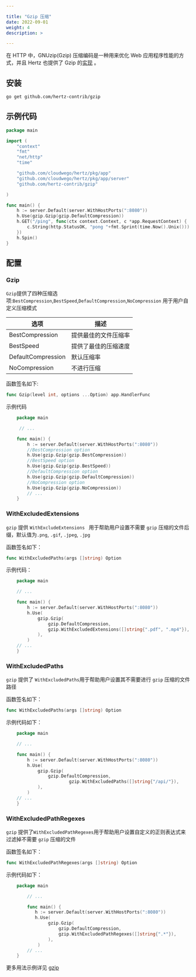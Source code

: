```yaml
---

title: "Gzip 压缩"
date: 2022-09-01
weight: 4
description: >

---
```


在 HTTP 中，GNUzip(Gzip) 压缩编码是一种用来优化 Web 应用程序性能的方式，并且 Hertz 也提供了 Gzip 的[实现](https://github.com/hertz-contrib/gzip) 。


## 安装

```sh
go get github.com/hertz-contrib/gzip
```

## 示例代码
```go
package main

import (
	"context"
	"fmt"
	"net/http"
	"time"

	"github.com/cloudwego/hertz/pkg/app"
	"github.com/cloudwego/hertz/pkg/app/server"
	"github.com/hertz-contrib/gzip"

)

func main() {
	h := server.Default(server.WithHostPorts(":8080"))
	h.Use(gzip.Gzip(gzip.DefaultCompression))
	h.GET("/ping", func(ctx context.Context, c *app.RequestContext) {
		c.String(http.StatusOK, "pong "+fmt.Sprint(time.Now().Unix()))
	})
	h.Spin()
}

```
## 配置

### Gzip

`Gzip`提供了四种压缩选项:`BestCompression`,`BestSpeed`,`DefaultCompression`,`NoCompression` 用于用户自定义压缩模式

| 选项               | 描述                 |
| ------------------ | -------------------- |
| BestCompression    | 提供最佳的文件压缩率 |
| BestSpeed          | 提供了最佳的压缩速度 |
| DefaultCompression | 默认压缩率           |
| NoCompression      | 不进行压缩           |

函数签名如下:

```go
func Gzip(level int, options ...Option) app.HandlerFunc
```
示例代码
```go
    package main

     // ...

    func main() {
    	h := server.Default(server.WithHostPorts(":8080"))
        //BestCompression option
    	h.Use(gzip.Gzip(gzip.BestCompression))
        //BestSpeed option
        h.Use(gzip.Gzip(gzip.BestSpeed))
        //DefaultCompression option
        h.Use(gzip.Gzip(gzip.DefaultCompression))
        //NoCompression option
        h.Use(gzip.Gzip(gzip.NoCompression))
    	// ...
    }
```

### WithExcludedExtensions

`gzip` 提供 `WithExcludeExtensions ` 用于帮助用户设置不需要 `gzip` 压缩的文件后缀，默认值为`.png`, `.gif`, `.jpeg`, `.jpg`

函数签名如下：

```go
func WithExcludedPaths(args []string) Option
```

示例代码：

```go
    package main

    // ...

    func main() {
    	h := server.Default(server.WithHostPorts(":8080"))
    	h.Use(
    		gzip.Gzip(
    			gzip.DefaultCompression,
    			gzip.WithExcludedExtensions([]string{".pdf", ".mp4"}),
    		),
    	)
    // ...
    }
```

### WithExcludedPaths

`gzip` 提供了 `WithExcludedPaths`用于帮助用户设置其不需要进行 `gzip` 压缩的文件路径

函数签名如下：

```go
func WithExcludedPaths(args []string) Option
```

示例代码如下：

```go
    package main

    // ...

    func main() {
    	h := server.Default(server.WithHostPorts(":8080"))
        h.Use(
    		gzip.Gzip(
    			gzip.DefaultCompression,
                        gzip.WithExcludedPaths([]string{"/api/"}),
    		),
    	)
    // ...
    }
```
### WithExcludedPathRegexes

`gzip` 提供了`WithExcludedPathRegexes`用于帮助用户设置自定义的正则表达式来过滤掉不需要 `gzip` 压缩的文件

函数签名如下：

```go
func WithExcludedPathRegexes(args []string) Option
```

示例代码如下：

```go
    package main

        // ...

        func main() {
           h := server.Default(server.WithHostPorts(":8080"))
           h.Use(
        		gzip.Gzip(
        			gzip.DefaultCompression,
	    			gzip.WithExcludedPathRegexes([]string{".*"}),
        		),
        	)
        // ...
    }
```



更多用法示例详见 [gzip](https://github.com/cloudwego/hertz-examples/tree/main/gzip)
